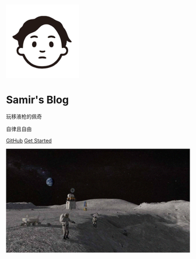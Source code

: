 <img width="200px" src="_logo/logo.png">

# **Samir's Blog**
玩移液枪的佩奇

自律且自由

[GitHub](<https://github.com/OTNEW/Blog>)
[Get Started](README.md)

![](_logo/blog.png)